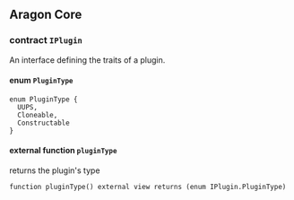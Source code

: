 ## Aragon Core

###  contract `IPlugin`

An interface defining the traits of a plugin.

####  enum `PluginType`

```solidity
enum PluginType {
  UUPS,
  Cloneable,
  Constructable
}
```

#### external function `pluginType`

returns the plugin's type

```solidity
function pluginType() external view returns (enum IPlugin.PluginType) 
```

